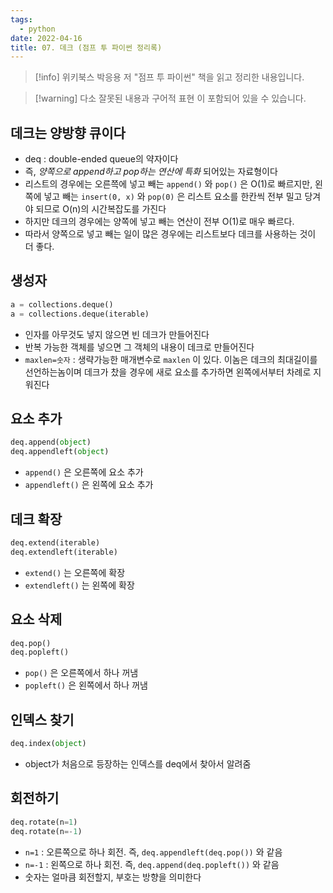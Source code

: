 ```yaml
---
tags:
  - python
date: 2022-04-16
title: 07. 데크 (점프 투 파이썬 정리록)
---
```

> [!info] 위키북스 박응용 저 "점프 투 파이썬" 책을 읽고 정리한 내용입니다.

> [!warning] 다소 잘못된 내용과 구어적 표현 이 포함되어 있을 수 있습니다.

## 데크는 양방향 큐이다

- deq : double-ended queue의 약자이다
- 즉, *양쪽으로 append하고 pop하는 연산에 특화* 되어있는 자료형이다
- 리스트의 경우에는 오른쯕에 넣고 빼는 `append()` 와 `pop()` 은 O(1)로 빠르지만, 왼쪽에 넣고 빼는 `insert(0, x)` 와 `pop(0)` 은 리스트 요소를 한칸씩 전부 밀고 당겨야 되므로 O(n)의 시간복잡도를 가진다
- 하지만 데크의 경우에는 양쪽에 넣고 빼는 연산이 전부 O(1)로 매우 빠르다.
- 따라서 양쪽으로 넣고 빼는 일이 많은 경우에는 리스트보다 데크를 사용하는 것이 더 좋다.

## 생성자

```python
a = collections.deque()
a = collections.deque(iterable)
```

- 인자를 아무것도 넣지 않으면 빈 데크가 만들어진다
- 반복 가능한 객체를 넣으면 그 객체의 내용이 데크로 만들어진다
- `maxlen=숫자` : 생략가능한 매개변수로 `maxlen` 이 있다. 이놈은 데크의 최대길이를 선언하는놈이며 데크가 찼을 경우에 새로 요소를 추가하면 왼쪽에서부터 차례로 지워진다

## 요소 추가

```python
deq.append(object)
deq.appendleft(object)
```

- `append()` 은 오른쪽에 요소 추가
- `appendleft()` 은 왼쪽에 요소 추가

## 데크 확장

```python
deq.extend(iterable)
deq.extendleft(iterable)
```

- `extend()` 는 오른쪽에 확장
- `extendleft()` 는 왼쪽에 확장

## 요소 삭제

```python
deq.pop()
deq.popleft()
```

- `pop()` 은 오른쪽에서 하나 꺼냄
- `popleft()` 은 왼쪽에서 하나 꺼냄

## 인덱스 찾기

```python
deq.index(object)
```

- object가 처음으로 등장하는 인덱스를 deq에서 찾아서 알려줌

## 회전하기

```python
deq.rotate(n=1)
deq.rotate(n=-1)
```

- `n=1` : 오른쪽으로 하나 회전. 즉, `deq.appendleft(deq.pop())` 와 같음
- `n=-1` : 왼쪽으로 하나 회전. 즉, `deq.append(deq.popleft())` 와 같음
- 숫자는 얼마큼 회전할지, 부호는 방향을 의미한다